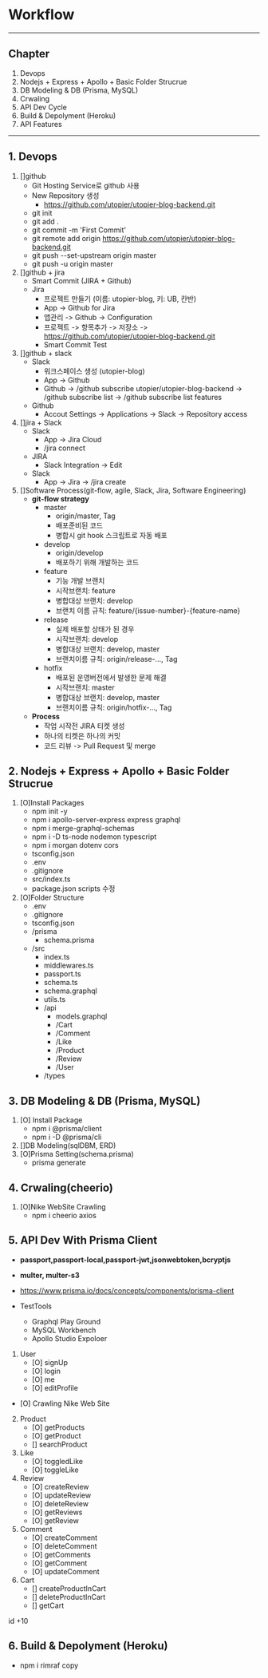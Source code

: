 # Workflow

---

## Chapter

1. Devops
2. Nodejs + Express + Apollo + Basic Folder Strucrue
3. DB Modeling & DB (Prisma, MySQL)
4. Crwaling
5. API Dev Cycle
6. Build & Depolyment (Heroku)
7. API Features

---

## 1. Devops

1. []github
   - Git Hosting Service로 github 사용
   - New Repository 생성
     - https://github.com/utopier/utopier-blog-backend.git
   - git init
   - git add .
   - git commit -m 'First Commit'
   - git remote add origin https://github.com/utopier/utopier-blog-backend.git
   - git push --set-upstream origin master
   - git push -u origin master
2. []github + jira
   - Smart Commit (JIRA + Github)
   - Jira
     - 프로젝트 만들기 (이름: utopier-blog, 키: UB, 칸반)
     - App -> Github for Jira
     - 앱관리 -> Github -> Configuration
     - 프로젝트 -> 항목추가 -> 저장소 -> https://github.com/utopier/utopier-blog-backend.git
     - Smart Commit Test
3. []github + slack
   - Slack
     - 워크스페이스 생성 (utopier-blog)
     - App -> Github
     - Github -> /github subscribe utopier/utopier-blog-backend -> /github subscribe list -> /github subscribe list features
   - Github
     - Accout Settings -> Applications -> Slack -> Repository access
4. []jira + Slack
   - Slack
     - App -> Jira Cloud
     - /jira connect
   - JIRA
     - Slack Integration -> Edit
   - Slack
     - App -> Jira -> /jira create
5. []Software Process(git-flow, agile, Slack, Jira, Software Engineering)
   - **git-flow strategy**
     - master
       - origin/master, Tag
       - 배포준비된 코드
       - 병합시 git hook 스크립트로 자동 배포
     - develop
       - origin/develop
       - 배포하기 위해 개발하는 코드
     - feature
       - 기능 개발 브랜치
       - 시작브랜치: feature
       - 병합대상 브랜치: develop
       - 브랜치 이름 규칙: feature/{issue-number}-{feature-name}
     - release
       - 실제 배포할 상태가 된 경우
       - 시작브랜치: develop
       - 병합대상 브랜치: develop, master
       - 브랜치이름 규칙: origin/release-..., Tag
     - hotfix
       - 배포된 운영버전에서 발생한 문제 해결
       - 시작브랜치: master
       - 병합대상 브랜치: develop, master
       - 브랜치이름 규칙: origin/hotfix-..., Tag
   - **Process**
     - 작업 시작전 JIRA 티켓 생성
     - 하나의 티켓은 하나의 커밋
     - 코드 리뷰 -> Pull Request 및 merge

## 2. Nodejs + Express + Apollo + Basic Folder Strucrue

1. [O]Install Packages
   - npm init -y
   - npm i apollo-server-express express graphql
   - npm i merge-graphql-schemas
   - npm i -D ts-node nodemon typescript
   - npm i morgan dotenv cors
   - tsconfig.json
   - .env
   - .gitignore
   - src/index.ts
   - package.json scripts 수정
2. [O]Folder Structure
   - .env
   - .gitignore
   - tsconfig.json
   - /prisma
     - schema.prisma
   - /src
     - index.ts
     - middlewares.ts
     - passport.ts
     - schema.ts
     - schema.graphql
     - utils.ts
     - /api
       - models.graphql
       - /Cart
       - /Comment
       - /Like
       - /Product
       - /Review
       - /User
     - /types

## 3. DB Modeling & DB (Prisma, MySQL)

1. [O] Install Package
   - npm i @prisma/client
   - npm i -D @prisma/cli
2. []DB Modeling(sqlDBM, ERD)
3. [O]Prisma Setting(schema.prisma)
   - prisma generate

## 4. Crwaling(cheerio)

1. [O]Nike WebSite Crawling
   - npm i cheerio axios

## 5. API Dev With Prisma Client

- **passport,passport-local,passport-jwt,jsonwebtoken,bcryptjs**
- **multer, multer-s3**
- https://www.prisma.io/docs/concepts/components/prisma-client

- TestTools
  - Graphql Play Ground
  - MySQL Workbench
  - Apollo Studio Expoloer

1. User
   - [O] signUp
   - [O] login
   - [O] me
   - [O] editProfile

- [O] Crawling Nike Web Site

2. Product
   - [O] getProducts
   - [O] getProduct
   - [] searchProduct
3. Like
   - [O] toggledLike
   - [O] toggleLike
4. Review
   - [O] createReview
   - [O] updateReview
   - [O] deleteReview
   - [O] getReviews
   - [O] getReview
5. Comment
   - [O] createComment
   - [O] deleteComment
   - [O] getComments
   - [O] getComment
   - [O] updateComment
6. Cart
   - [] createProductInCart
   - [] deleteProductInCart
   - [] getCart

id +10

## 6. Build & Depolyment (Heroku)

- npm i rimraf copy
